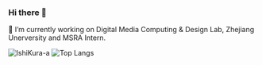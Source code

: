 ### Hi there 👋

<!--
**IshiKura-a/IshiKura-a** is a ✨ _special_ ✨ repository because its `README.md` (this file) appears on your GitHub profile.

Here are some ideas to get you started:

- 🔭 I’m currently working on ...
- 🌱 I’m currently learning ...
- 👯 I’m looking to collaborate on ...
- 🤔 I’m looking for help with ...
- 💬 Ask me about ...
- 📫 How to reach me: ...
- 😄 Pronouns: ...
- ⚡ Fun fact: ...
-->
🔭 I’m currently working on Digital Media Computing & Design Lab, Zhejiang Unerversity and MSRA Intern.  

![IshiKura-a](https://github-readme-stats.vercel.app/api?username=IshiKura-a&count_private=true) ![Top Langs](https://github-readme-stats.vercel.app/api/top-langs/?username=IshiKura-a&layout=compact&hide_border=true&langs_count=8&hide=html,css,less,ejs,scss,makefile,jupyter%20notebook)
